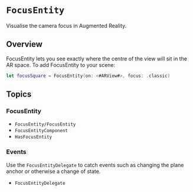 # ``FocusEntity``

Visualise the camera focus in Augmented Reality.

## Overview

FocusEntity lets you see exactly where the centre of the view will sit in the AR space. To add FocusEntity to your scene:

```swift
let focusSquare = FocusEntity(on: <#ARView#>, focus: .classic)
```

## Topics

### FocusEntity

- ``FocusEntity/FocusEntity``
- ``FocusEntityComponent``
- ``HasFocusEntity``

### Events

Use the ``FocusEntityDelegate`` to catch events such as changing the plane anchor or otherwise a change of state.

- ``FocusEntityDelegate``
